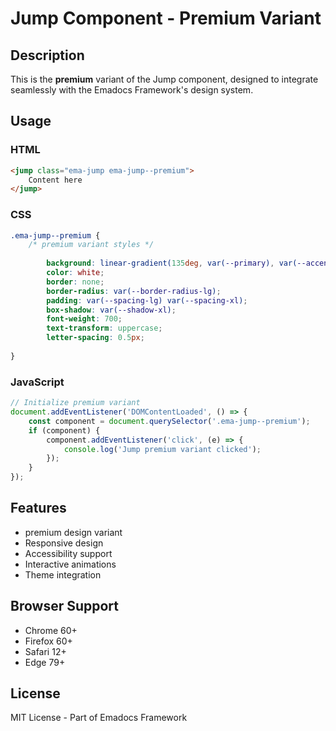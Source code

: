 # Jump Component - Premium Variant

## Description
This is the **premium** variant of the Jump component, designed to integrate seamlessly with the Emadocs Framework's design system.

## Usage

### HTML
```html
<jump class="ema-jump ema-jump--premium">
    Content here
</jump>
```

### CSS
```css
.ema-jump--premium {
    /* premium variant styles */
    
        background: linear-gradient(135deg, var(--primary), var(--accent));
        color: white;
        border: none;
        border-radius: var(--border-radius-lg);
        padding: var(--spacing-lg) var(--spacing-xl);
        box-shadow: var(--shadow-xl);
        font-weight: 700;
        text-transform: uppercase;
        letter-spacing: 0.5px;
    
}
```

### JavaScript
```javascript
// Initialize premium variant
document.addEventListener('DOMContentLoaded', () => {
    const component = document.querySelector('.ema-jump--premium');
    if (component) {
        component.addEventListener('click', (e) => {
            console.log('Jump premium variant clicked');
        });
    }
});
```

## Features
- premium design variant
- Responsive design
- Accessibility support
- Interactive animations
- Theme integration

## Browser Support
- Chrome 60+
- Firefox 60+
- Safari 12+
- Edge 79+

## License
MIT License - Part of Emadocs Framework
